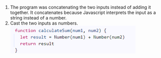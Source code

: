 1. The program was concatenating the two inputs instead of adding it together. It concatenates because Javascript interprets the input as a string instead of a number.
2. Cast the two inputs as numbers. ![alt text](image.png)